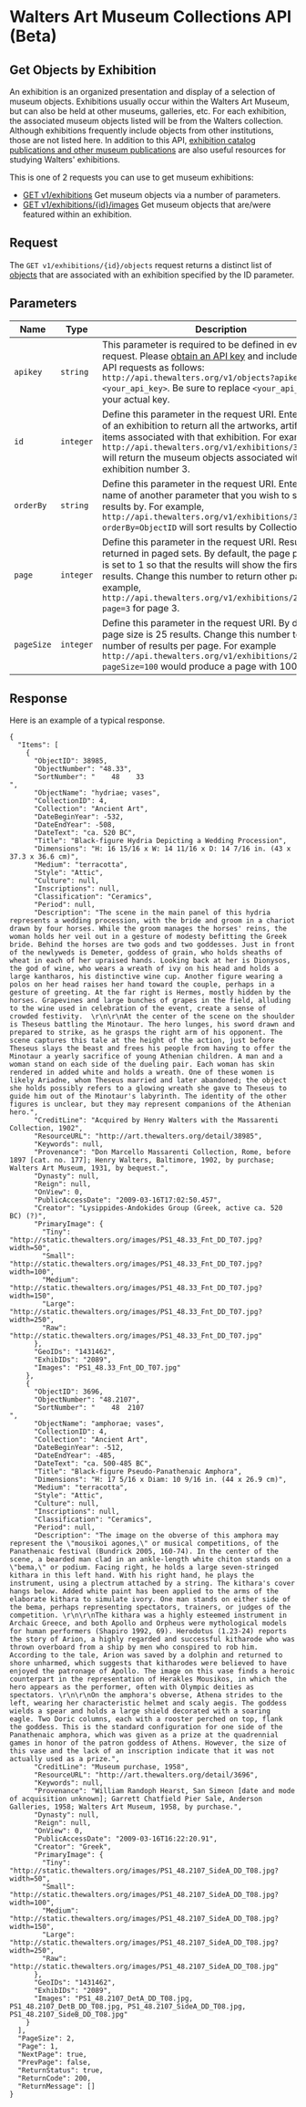 Walters Art Museum Collections API (Beta)
================================================================================

## Get Objects by Exhibition 

An exhibition is an organized presentation and display of a selection of museum objects. Exhibitions usually occur within the Walters Art Museum, but can also be held at other museums, galleries, etc. For each exhibition, the associated museum objects listed will be from the Walters collection. Although exhibitions frequently include objects from other institutions, those are not listed here. In addition to this API, [exhibition catalog publications and other museum publications](http://www.worldcat.org/search?q=au%3AWalters+Art+Museum+%28Baltimore%2C+Md.%29&qt=hot_author) are also useful resources for studying Walters' exhibitions.

This is one of 2 requests you can use to get museum exhibitions:
- [GET v1/exhibitions](https://github.com/WaltersArtMuseum/walters-api/blob/master/exhibitions-get.md) Get museum objects via a number of parameters.
- [GET v1/exhibitions/{id}/images](https://github.com/WaltersArtMuseum/walters-api/blob/master/exhibitions-objects.md) Get museum objects that are/were featured within an exhibition.


## Request

The `GET v1/exhibitions/{id}/objects` request returns a distinct list of [objects](https://github.com/WaltersArtMuseum/walters-api/blob/master/objects.md) that are associated with an exhibition specified by the ID parameter.


## Parameters

Name | Type | Description
-----|------|--------------
`apikey` | `string` | This parameter is required to be defined in every API request. Please [obtain an API key](http://api.thewalters.org/) and include it in your API requests as follows: `http://api.thewalters.org/v1/objects?apikey=<your_api_key>`. Be sure to replace `<your_api_key>` with your actual key. 
`id` | `integer` | Define this parameter in the request URI. Enter the ID of an exhibition to return all the artworks, artifacts or items associated with that exhibition. For example, `http://api.thewalters.org/v1/exhibitions/3/objects` will return the museum objects associated with exhibition number 3.
`orderBy` | `string` | Define this parameter in the request URI. Enter the name of another parameter that you wish to sort results by. For example, `http://api.thewalters.org/v1/exhibitions/3/objects?orderBy=ObjectID` will sort results by CollectionName.
`page` | `integer` | Define this parameter in the request URI. Results are returned in paged sets. By default, the page parameter is set to 1 so that the results will show the first page of results. Change this number to return other pages. For example, `http://api.thewalters.org/v1/exhibitions/2/objects?page=3` for page 3. 
`pageSize` | `integer` | Define this parameter in the request URI. By default page size is 25 results. Change this number to alter the number of results per page. For example `http://api.thewalters.org/v1/exhibitions/2/objects?pageSize=100` would produce a page with 100 results.

## Response

Here is an example of a typical response.


```
{
  "Items": [
    {
      "ObjectID": 38985,
      "ObjectNumber": "48.33",
      "SortNumber": "    48    33                                            ",
      "ObjectName": "hydriae; vases",
      "CollectionID": 4,
      "Collection": "Ancient Art",
      "DateBeginYear": -532,
      "DateEndYear": -508,
      "DateText": "ca. 520 BC",
      "Title": "Black-figure Hydria Depicting a Wedding Procession",
      "Dimensions": "H: 16 15/16 x W: 14 11/16 x D: 14 7/16 in. (43 x 37.3 x 36.6 cm)",
      "Medium": "terracotta",
      "Style": "Attic",
      "Culture": null,
      "Inscriptions": null,
      "Classification": "Ceramics",
      "Period": null,
      "Description": "The scene in the main panel of this hydria represents a wedding procession, with the bride and groom in a chariot drawn by four horses. While the groom manages the horses' reins, the woman holds her veil out in a gesture of modesty befitting the Greek bride. Behind the horses are two gods and two goddesses. Just in front of the newlyweds is Demeter, goddess of grain, who holds sheaths of wheat in each of her upraised hands. Looking back at her is Dionysos, the god of wine, who wears a wreath of ivy on his head and holds a large kantharos, his distinctive wine cup. Another figure wearing a polos on her head raises her hand toward the couple, perhaps in a gesture of greeting. At the far right is Hermes, mostly hidden by the horses. Grapevines and large bunches of grapes in the field, alluding to the wine used in celebration of the event, create a sense of crowded festivity.  \r\n\r\nAt the center of the scene on the shoulder is Theseus battling the Minotaur. The hero lunges, his sword drawn and prepared to strike, as he grasps the right arm of his opponent. The scene captures this tale at the height of the action, just before Theseus slays the beast and frees his people from having to offer the Minotaur a yearly sacrifice of young Athenian children. A man and a woman stand on each side of the dueling pair. Each woman has skin rendered in added white and holds a wreath. One of these women is likely Ariadne, whom Theseus married and later abandoned; the object she holds possibly refers to a glowing wreath she gave to Theseus to guide him out of the Minotaur's labyrinth. The identity of the other figures is unclear, but they may represent companions of the Athenian hero.",
      "CreditLine": "Acquired by Henry Walters with the Massarenti Collection, 1902",
      "ResourceURL": "http://art.thewalters.org/detail/38985",
      "Keywords": null,
      "Provenance": "Don Marcello Massarenti Collection, Rome, before 1897 [cat. no. 177]; Henry Walters, Baltimore, 1902, by purchase; Walters Art Museum, 1931, by bequest.",
      "Dynasty": null,
      "Reign": null,
      "OnView": 0,
      "PublicAccessDate": "2009-03-16T17:02:50.457",
      "Creator": "Lysippides-Andokides Group (Greek, active ca. 520 BC) (?)",
      "PrimaryImage": {
        "Tiny": "http://static.thewalters.org/images/PS1_48.33_Fnt_DD_T07.jpg?width=50",
        "Small": "http://static.thewalters.org/images/PS1_48.33_Fnt_DD_T07.jpg?width=100",
        "Medium": "http://static.thewalters.org/images/PS1_48.33_Fnt_DD_T07.jpg?width=150",
        "Large": "http://static.thewalters.org/images/PS1_48.33_Fnt_DD_T07.jpg?width=250",
        "Raw": "http://static.thewalters.org/images/PS1_48.33_Fnt_DD_T07.jpg"
      },
      "GeoIDs": "1431462",
      "ExhibIDs": "2089",
      "Images": "PS1_48.33_Fnt_DD_T07.jpg"
    },
    {
      "ObjectID": 3696,
      "ObjectNumber": "48.2107",
      "SortNumber": "    48  2107                                            ",
      "ObjectName": "amphorae; vases",
      "CollectionID": 4,
      "Collection": "Ancient Art",
      "DateBeginYear": -512,
      "DateEndYear": -485,
      "DateText": "ca. 500-485 BC",
      "Title": "Black-figure Pseudo-Panathenaic Amphora",
      "Dimensions": "H: 17 5/16 x Diam: 10 9/16 in. (44 x 26.9 cm)",
      "Medium": "terracotta",
      "Style": "Attic",
      "Culture": null,
      "Inscriptions": null,
      "Classification": "Ceramics",
      "Period": null,
      "Description": "The image on the obverse of this amphora may represent the \"mousikoi agones,\" or musical competitions, of the Panathenaic festival (Bundrick 2005, 160-74). In the center of the scene, a bearded man clad in an ankle-length white chiton stands on a \"bema,\" or podium. Facing right, he holds a large seven-stringed kithara in this left hand. With his right hand, he plays the instrument, using a plectrum attached by a string. The kithara's cover hangs below. Added white paint has been applied to the arms of the elaborate kithara to simulate ivory. One man stands on either side of the bema, perhaps representing spectators, trainers, or judges of the competition. \r\n\r\nThe kithara was a highly esteemed instrument in Archaic Greece, and both Apollo and Orpheus were mythological models for human performers (Shapiro 1992, 69). Herodotus (1.23-24) reports the story of Arion, a highly regarded and successful kitharode who was thrown overboard from a ship by men who conspired to rob him. According to the tale, Arion was saved by a dolphin and returned to shore unharmed, which suggests that kitharodes were believed to have enjoyed the patronage of Apollo. The image on this vase finds a heroic counterpart in the representation of Herakles Mousikos, in which the hero appears as the performer, often with Olympic deities as spectators. \r\n\r\nOn the amphora's obverse, Athena strides to the left, wearing her characteristic helmet and scaly aegis. The goddess wields a spear and holds a large shield decorated with a soaring eagle. Two Doric columns, each with a rooster perched on top, flank the goddess. This is the standard configuration for one side of the Panathenaic amphora, which was given as a prize at the quadrennial games in honor of the patron goddess of Athens. However, the size of this vase and the lack of an inscription indicate that it was not actually used as a prize.",
      "CreditLine": "Museum purchase, 1958",
      "ResourceURL": "http://art.thewalters.org/detail/3696",
      "Keywords": null,
      "Provenance": "William Randoph Hearst, San Simeon [date and mode of acquisition unknown]; Garrett Chatfield Pier Sale, Anderson Galleries, 1958; Walters Art Museum, 1958, by purchase.",
      "Dynasty": null,
      "Reign": null,
      "OnView": 0,
      "PublicAccessDate": "2009-03-16T16:22:20.91",
      "Creator": "Greek",
      "PrimaryImage": {
        "Tiny": "http://static.thewalters.org/images/PS1_48.2107_SideA_DD_T08.jpg?width=50",
        "Small": "http://static.thewalters.org/images/PS1_48.2107_SideA_DD_T08.jpg?width=100",
        "Medium": "http://static.thewalters.org/images/PS1_48.2107_SideA_DD_T08.jpg?width=150",
        "Large": "http://static.thewalters.org/images/PS1_48.2107_SideA_DD_T08.jpg?width=250",
        "Raw": "http://static.thewalters.org/images/PS1_48.2107_SideA_DD_T08.jpg"
      },
      "GeoIDs": "1431462",
      "ExhibIDs": "2089",
      "Images": "PS1_48.2107_DetA_DD_T08.jpg, PS1_48.2107_DetB_DD_T08.jpg, PS1_48.2107_SideA_DD_T08.jpg, PS1_48.2107_SideB_DD_T08.jpg"
    }
  ],
  "PageSize": 2,
  "Page": 1,
  "NextPage": true,
  "PrevPage": false,
  "ReturnStatus": true,
  "ReturnCode": 200,
  "ReturnMessage": []
}
```